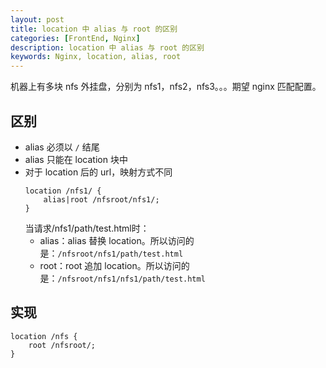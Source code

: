 ```yaml
---
layout: post
title: location 中 alias 与 root 的区别
categories: [FrontEnd, Nginx]
description: location 中 alias 与 root 的区别
keywords: Nginx, location, alias, root
---
```



机器上有多块 nfs 外挂盘，分别为 nfs1，nfs2，nfs3。。。期望 nginx 匹配配置。

## 区别
- alias 必须以 `/` 结尾
- alias 只能在 location 块中
- 对于 location 后的 url，映射方式不同
  ```
  location /nfs1/ {
      alias|root /nfsroot/nfs1/;
  }
  ```
  当请求/nfs1/path/test.html时：
  - alias：alias 替换 location。所以访问的是：`/nfsroot/nfs1/path/test.html`
  - root：root 追加 location。所以访问的是：`/nfsroot/nfs1/nfs1/path/test.html`

## 实现
```
location /nfs {
    root /nfsroot/;
}
```
